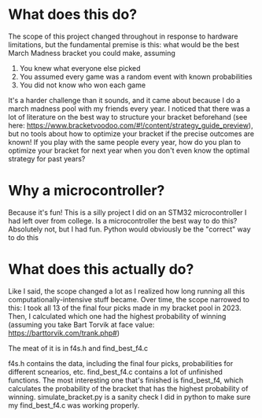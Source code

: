 # What does this do?
The scope of this project changed throughout in response to hardware limitations, but the fundamental premise is this: what would be the best March Madness bracket you could make, assuming
1. You knew what everyone else picked
2. You assumed every game was a random event with known probabilities
3. You did not know who won each game

It's a harder challenge than it sounds, and it came about because I do a march madness pool with my friends every year. I noticed that there was a lot of literature on the best way to structure your bracket beforehand (see here: https://www.bracketvoodoo.com/#!/content/strategy_guide_preview), but no tools about how to optimize your bracket if the precise outcomes are known! If you play with the same people every year, how do you plan to optimize your bracket for next year when you don't even know the optimal strategy for past years?

# Why a microcontroller?
Because it's fun! This is a silly project I did on an STM32 microcontroller I had left over from college. Is a microcontroller the best way to do this? Absolutely not, but I had fun. Python would obviously be the "correct" way to do this

# What does this actually do?

Like I said, the scope changed a lot as I realized how long running all this computationally-intensive stuff became. Over time, the scope narrowed to this: I took all 13 of the final four picks made in my bracket pool in 2023. Then, I calculated which one had the highest probability of winning (assuming you take Bart Torvik at face value: https://barttorvik.com/trank.php#)

The meat of it is in f4s.h and find_best_f4.c

f4s.h contains the data, including the final four picks, probabilities for different scnearios, etc.
find_best_f4.c contains a lot of unfinished functions. The most interesting one that's finished is find_best_f4, which calculates the probability of the bracket that has the highest probability of winning. 
simulate_bracket.py is a sanity check I did in python to make sure my find_best_f4.c was working properly.
